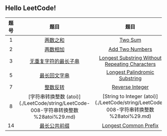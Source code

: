 ## Hello LeetCode!

| 题号 |                             题目                             |                             题目                             |
| :--: | :----------------------------------------------------------: | :----------------------------------------------------------: |
|  1   |    [两数之和](./LeetCode/array/LeetCode-001-两数之和.md)     |     [Two Sum](./LeetCode/array/LeetCode-001-两数之和.md)     |
|  2   |  [两数相加](./LeetCode/linkedlist/LeetCode-002-两数相加.md)  | [Add Two Numbers](./LeetCode/linkedlist/LeetCode-002-两数相加.md) |
|  3   | [无重复字符的最长子串](./LeetCode/string/LeetCode-003-LongestSubstringWithoutRepeatingCharacters.md) | [Longest Substring Without Repeating Characters](./LeetCode/string/LeetCode-003-LongestSubstringWithoutRepeatingCharacters.md) |
|  5   |  [最长回文字串](./LeetCode/dp/LeetCode-005-最长回文子串.md)  | [Longest Palindromic Substring](./LeetCode/dp/LeetCode-005-最长回文子串.md) |
|  7   |     [整数反转](./LeetCode/math/LeetCode-007-整数反转.md)     | [Reverse Integer](./LeetCode/math/LeetCode-007-整数反转.md)  |
|  8   | [字符串转换整数 (atoi)](./LeetCode/string/LeetCode-008-字符串转换整数 %28atoi%29.md) | [String to Integer (atoi)](./LeetCode/string/LeetCode-008-字符串转换整数 %28atoi%29.md) |
|  14  | [最长公共前缀](./LeetCode/string/LeetCode-014-最长公共前缀.md) | [Longest Common Prefix](./LeetCode/string/LeetCode-014-最长公共前缀.md) |

